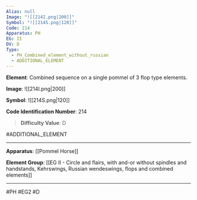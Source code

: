 ```yaml
---
Alias: null
Image: "![[214I.png|200]]"
Symbol: "![[214S.png|120]]"
Code: 214
Apparatus: PH
EG: II
DV: D
Type:
  - PH_Combined_element_without_russian
  - ADDITIONAL_ELEMENT
---
```

**Element**: Combined sequence on a single pommel of 3 flop type elements.

**Image**:
![[214I.png|200]]

**Symbol**:
![[214S.png|120]]

**Code Identification Number**: 214

>**Difficulty Value**: D

#ADDITIONAL_ELEMENT
___
**Apparatus**: [[Pommel Horse]]

**Element Group**: [[EG II - Circle and flairs, with and-or without spindles and handstands, Kehrswings, Russian wendeswings, flops and combined elements]]
___
#PH #EG2 #D
